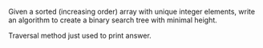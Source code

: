 Given a sorted (increasing order) array with unique integer elements, write an algorithm to create a binary search tree with minimal height.

Traversal method just used to print answer.
